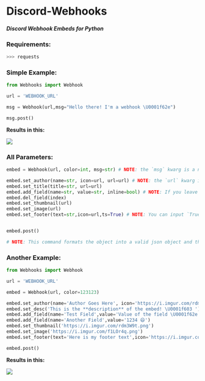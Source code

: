 # Discord-Webhooks
#### *Discord Webhook Embeds for Python*

### Requirements:
```py
>>> requests
```

### Simple Example:
```py
from Webhooks import Webhook

url = 'WEBHOOK_URL'

msg = Webhook(url,msg="Hello there! I'm a webhook \U0001f62e")

msg.post()
```
**Results in this:**

<img src='https://i.imgur.com/3acyaiy.png'>

### All Parameters:

```py
embed = Webhook(url, color=int, msg=str) # NOTE: the `msg` kwarg is a normal message.

embed.set_author(name=str, icon=url, url=url) # NOTE: the `url` kwarg is the url when you click on the author.
embed.set_title(title=str, url=url) 
embed.add_field(name=str, value=str, inline=bool) # NOTE: If you leave `inline` out, it defaults to `True`
embed.del_field(index)
embed.set_thumbnail(url) 
embed.set_image(url)
embed.set_footer(text=str,icon=url,ts=True) # NOTE: You can input `True` (current time) or an int timestamp.


embed.post() 

# NOTE: This command formats the object into a valid json object and then posts it to the webhook url
```
### Another Example:
```py
from Webhooks import Webhook

url = 'WEBHOOK_URL'

embed = Webhook(url, color=123123)

embed.set_author(name='Author Goes Here', icon='https://i.imgur.com/rdm3W9t.png')
embed.set_desc('This is the **description** of the embed! \U0001f603 ')
embed.add_field(name='Test Field',value='Value of the field \U0001f62e')
embed.add_field(name='Another Field',value='1234 😄')
embed.set_thumbnail('https://i.imgur.com/rdm3W9t.png')
embed.set_image('https://i.imgur.com/f1LOr4q.png')
embed.set_footer(text='Here is my footer text',icon='https://i.imgur.com/rdm3W9t.png',ts=True)

embed.post()
```
**Results in this:**

<img src='https://i.imgur.com/8Ms4OID.png'>


